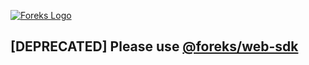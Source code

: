 [![Foreks Logo](https://www.foreks.com/img/brand/logo.svg)](http://foreks.com/)

## [DEPRECATED] Please use [@foreks/web-sdk](https://www.npmjs.com/package/@foreks/web-sdk)
